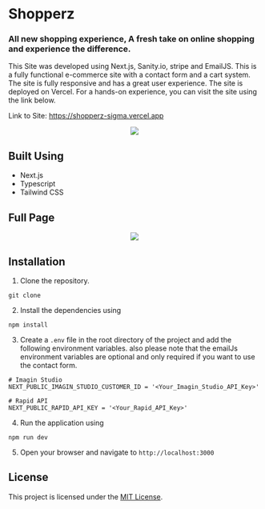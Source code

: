 # Shopperz

### All new shopping experience, A fresh take on online shopping and experience the difference.

This Site was developed using Next.js, Sanity.io, stripe and EmailJS. This is a fully functional e-commerce site with a contact form and a cart system. The site is fully responsive and has a great user experience. The site is deployed on Vercel. For a hands-on experience, you can visit the site using the link below.

Link to Site: https://shopperz-sigma.vercel.app

<p align='center'>
    <img src="https://i.ibb.co/sKYCkZJ/mockuper-1.png" />
</p>

## Built Using
- Next.js
- Typescript
- Tailwind CSS

## Full Page
<p align='center'>
    <img src="https://i.postimg.cc/V6XtBYW6/screencapture-localhost-3000-2023-12-29-21-26-51.png" />
</p>

## Installation

1. Clone the repository.
```
git clone
```
2. Install the dependencies using
```
npm install
```
3. Create a `.env` file in the root directory of the project and add the following environment variables. also please note that the emailJs environment variables are optional and only required if you want to use the contact form.
```
# Imagin Studio 
NEXT_PUBLIC_IMAGIN_STUDIO_CUSTOMER_ID = '<Your_Imagin_Studio_API_Key>'

# Rapid API
NEXT_PUBLIC_RAPID_API_KEY = '<Your_Rapid_API_Key>'
```
4. Run the application using
```
npm run dev
```
5. Open your browser and navigate to `http://localhost:3000`


## License

This project is licensed under the [MIT License](LICENSE).
